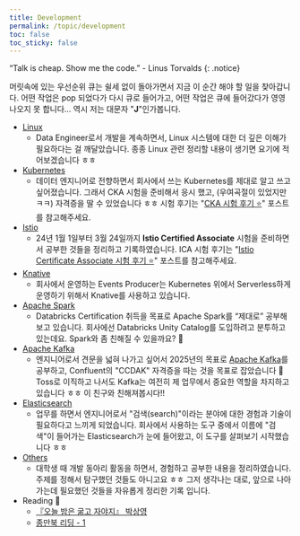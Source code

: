 ```yaml
---
title: Development
permalink: /topic/development
toc: false
toc_sticky: false
---
```


“Talk is cheap. Show me the code.” - Linus Torvalds
{: .notice}

머릿속에 있는 우선순위 큐는 쉴세 없이 돌아가면서 지금 이 순간 해야 할 일을 찾아갑니다. 어떤 작업은 pop 되었다가 다시 큐로 들어가고, 어떤 작업은 큐에 들어갔다가 영영 나오지 못 합니다... 역시 저는 대문자 "**J**"인가봅니다.

- [Linux](/categories/linux/)
  - Data Engineer로서 개발을 계속하면서, Linux 시스템에 대한 더 깊은 이해가 필요하다는 걸 깨달았습니다. 종종 Linux 관련 정리할 내용이 생기면 요기에 적어보겠습니다 ㅎㅎ
- [Kubernetes](/categories/kubernetes)
  - 데이터 엔지니어로 전향하면서 회사에서 쓰는 Kubernetes를 제대로 알고 쓰고 싶어졌습니다. 그래서 CKA 시험을 준비해서 응시 했고, (우여곡절이 있었지만 ㅋㅋ) 자격증을 딸 수 있었습니다 ㅎㅎ 시험 후기는 "[CKA 시험 후기 ⭐️](/2023/02/27/CKA-pass-review/)" 포스트를 참고해주세요.
- [Istio](/categories/istio/)
  - 24년 1월 1일부터 3월 24일까지 **Istio Certified Associate** 시험을 준비하면서 공부한 것들을 정리하고 기록하였습니다. ICA 시험 후기는 "[Istio Certificate Associate 시험 후기 ⭐️](/2024/04/10/istio-certificate-associate-exam-review/)" 포스트를 참고해주세요.
- [Knative](/categories/knative)
  - 회사에서 운영하는 Events Producer는 Kubernetes 위에서 Serverless하게 운영하기 위해서 Knative를 사용하고 있습니다.
- [Apache Spark](/categories/spark/)
  - Databricks Certification 취득을 목표로 Apache Spark를 “제대로” 공부해보고 있습니다. 회사에선 Databricks Unity Catalog를 도입하려고 분투하고 있는데요. Spark와 좀 친해질 수 있을까요? 🎇
- [Apache Kafka](/categories/kafka/)
  - 엔지니어로서 견문을 넓혀 나가고 싶어서 2025년의 목표로 [Apache Kafka](https://kafka.apache.org/)를 공부하고, Confluent의 "CCDAK" 자격증을 따는 것을 목표로 잡았습니다 👊 Toss로 이직하고 나서도 Kafka는 여전히 제 업무에서 중요한 역할을 차지하고 있습니다 ㅎㅎ 이 친구와 친해져봅시다!!
- [Elasticsearch](/categories/elasticsearch/)
  - 업무를 하면서 엔지니어로서 "검색(search)"이라는 분야에 대한 경험과 기술이 필요하다고 느끼게 되었습니다. 회사에서 사용하는 도구 중에서 이름에 "검색"이 들어가는 Elasticsearch가 눈에 들어왔고, 이 도구를 살펴보기 시작했습니다 ㅎㅎ
- [Others](/categories/others/)
  - 대학생 때 개발 동아리 활동을 하면서, 경험하고 공부한 내용을 정리하였습니다. 주제를 정해서 탐구했던 것들도 아니고요 ㅎㅎ 그저 생각나는 대로, 앞으로 나아가는데 필요했던 것들을 자유롭게 정리한 기록 입니다.
- Reading 📖
  - [『오늘 밤은 굶고 자야지』 박상영](/2021/01/19/today-not-eat-before-sleep)
  - [종만북 리딩 - 1](/2021/02/15/jongman-book)

